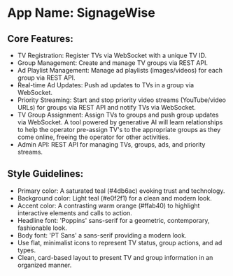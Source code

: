# **App Name**: SignageWise

## Core Features:

- TV Registration: Register TVs via WebSocket with a unique TV ID.
- Group Management: Create and manage TV groups via REST API.
- Ad Playlist Management: Manage ad playlists (images/videos) for each group via REST API.
- Real-time Ad Updates: Push ad updates to TVs in a group via WebSocket.
- Priority Streaming: Start and stop priority video streams (YouTube/video URLs) for groups via REST API and notify TVs via WebSocket.
- TV Group Assignment: Assign TVs to groups and push group updates via WebSocket. A tool powered by generative AI will learn relationships to help the operator pre-assign TV's to the appropriate groups as they come online, freeing the operator for other activities.
- Admin API: REST API for managing TVs, groups, ads, and priority streams.

## Style Guidelines:

- Primary color: A saturated teal (#4db6ac) evoking trust and technology.
- Background color: Light teal (#e0f2f1) for a clean and modern look.
- Accent color: A contrasting warm orange (#ffab40) to highlight interactive elements and calls to action.
- Headline font: 'Poppins' sans-serif for a geometric, contemporary, fashionable look.
- Body font: 'PT Sans' a sans-serif providing a modern look.
- Use flat, minimalist icons to represent TV status, group actions, and ad types.
- Clean, card-based layout to present TV and group information in an organized manner.